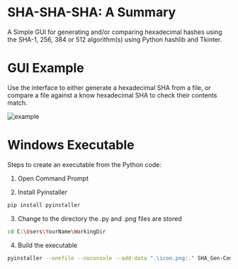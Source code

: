 # SHA-SHA-SHA: A Summary
A Simple GUI for generating and/or comparing hexadecimal hashes using the SHA-1, 256, 384 or 512 algorithm(s) using Python hashlib and Tkinter.

# GUI Example
Use the interface to either generate a hexadecimal SHA from a file, or compare a file against a know hexadecimal SHA to check their contents match.

![example](https://github.com/rockett90/SHA-SHA-SHA/assets/149118299/fd5575a7-995f-4eb7-bd5a-0046f5e19bd5)

# Windows Executable
Steps to create an executable from the Python code:

1. Open Command Prompt

2. Install Pyinstaller
```bash
pip install pyinstaller
```

3. Change to the directory the .py and .png files are stored
```bash
cd C:\Users\YourName\WorkingDir
```

4. Build the executable
```bash
pyinstaller --onefile --noconsole --add-data ".\icon.png:." SHA_Gen-Compare_GUI.py
```

